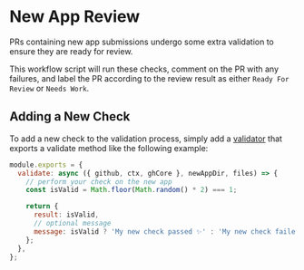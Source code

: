 # New App Review

PRs containing new app submissions undergo some extra validation to ensure they are ready for review.

This workflow script will run these checks, comment on the PR with any failures,
and label the PR according to the review result as either `Ready For Review` or `Needs Work`.

## Adding a New Check

To add a new check to the validation process, simply add a [validator](./validators/)
that exports a validate method like the following example:

```js
module.exports = {
  validate: async ({ github, ctx, ghCore }, newAppDir, files) => {
    // perform your check on the new app
    const isValid = Math.floor(Math.random() * 2) === 1;

    return {
      result: isValid,
      // optional message
      message: isValid ? 'My new check passed ✨' : 'My new check failed 😢',
    };
  },
};
```
